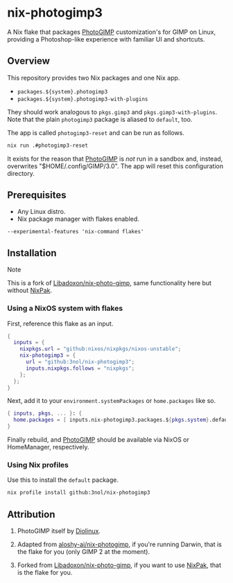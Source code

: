# nix-photogimp3

A Nix flake that packages [PhotoGIMP](https://github.com/Diolinux/PhotoGIMP) customization's for GIMP on Linux,
providing a Photoshop-like experience with familiar UI and shortcuts.

## Overview

This repository provides two Nix packages and one Nix app.
- `packages.${system}.photogimp3`
- `packages.${system}.photogimp3-with-plugins`

They should work analogous to `pkgs.gimp3` and `pkgs.gimp3-with-plugins`.
Note that the plain `photogimp3` package is aliased to `default`, too.

The app is called `photogimp3-reset` and can be run as follows.
```sh
nix run .#photogimp3-reset
```
It exists for the reason that [PhotoGIMP](https://github.com/Diolinux/PhotoGIMP) is _not_ run in a sandbox and,
instead, overwrites "$HOME/.config/GIMP/3.0". The app will reset this configuration directory.

## Prerequisites

- Any Linux distro.
- Nix package manager with flakes enabled.

```
--experimental-features 'nix-command flakes'
```

## Installation

> [!NOTE]
> This is a fork of [Libadoxon/nix-photo-gimp](https://github.com/Libadoxon/nix-photo-gimp),
same functionality here but without [NixPak](https://github.com/nixpak/nixpak).

### Using a NixOS system with flakes

First, reference this flake as an input.
```nix
{
  inputs = {
    nixpkgs.url = "github:nixos/nixpkgs/nixos-unstable";
    nix-photogimp3 = {
      url = "github:3nol/nix-photogimp3";
      inputs.nixpkgs.follows = "nixpkgs";
    };
  };
}
```

Next, add it to your `environment.systemPackages` or `home.packages` like so.
```nix
{ inputs, pkgs, ... }: {
  home.packages = [ inputs.nix-photogimp3.packages.${pkgs.system}.default ];
}
```

Finally rebuild, and [PhotoGIMP](https://github.com/Diolinux/PhotoGIMP) should be available via NixOS or HomeManager, respectively.

### Using Nix profiles

Use this to install the `default` package.
```sh
nix profile install github:3nol/nix-photogimp3
```

## Attribution

1. PhotoGIMP itself by [Diolinux](https://github.com/Diolinux).

2. Adapted from [aloshy-ai/nix-photogimp](https://github.com/aloshy-ai/nix-photogimp), 
if you're running Darwin, that is the flake for you (only GIMP 2 at the moment).

3. Forked from [Libadoxon/nix-photo-gimp](https://github.com/Libadoxon/nix-photo-gimp), 
if you want to use [NixPak](https://github.com/nixpak/nixpak), that is the flake for you.
